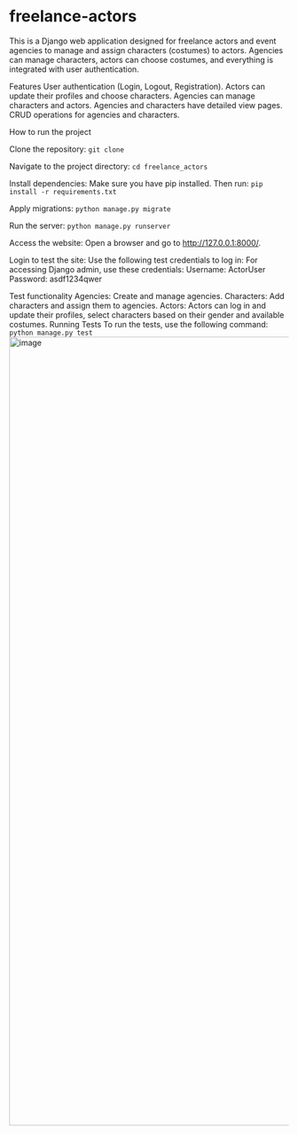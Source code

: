 # freelance-actors
This is a Django web application designed for freelance actors and event agencies to manage and assign characters (costumes) to actors. Agencies can manage characters, actors can choose costumes, and everything is integrated with user authentication.

Features User authentication (Login, Logout, Registration). Actors can update their profiles and choose characters. Agencies can manage characters and actors. Agencies and characters have detailed view pages. CRUD operations for agencies and characters.

How to run the project

Clone the repository:
`git clone`

Navigate to the project directory:
`cd freelance_actors`

Install dependencies: Make sure you have pip installed.
Then run:
`pip install -r requirements.txt`

Apply migrations: 
`python manage.py migrate`

Run the server:
`python manage.py runserver`

Access the website:
Open a browser and go to http://127.0.0.1:8000/.

Login to test the site:
Use the following test credentials to log in:
For accessing Django admin, use these credentials:
Username: ActorUser
Password: asdf1234qwer 

Test functionality
Agencies: Create and manage agencies.
Characters: Add characters and assign them to agencies.
Actors: Actors can log in and update their profiles, select characters based on their gender and available costumes.
Running Tests
To run the tests, use the following command:
`python manage.py test`
<img width="1422" alt="image" src="https://github.com/user-attachments/assets/4a478350-94f4-4771-8162-0fbf647ddf44">

